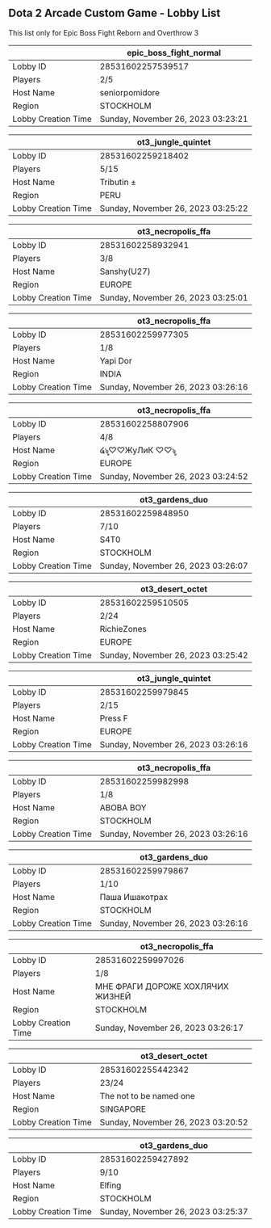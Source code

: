 ## Dota 2 Arcade Custom Game - Lobby List

This list only for Epic Boss Fight Reborn and Overthrow 3

|  | epic_boss_fight_normal |
| ------ | ------ |
| Lobby ID | 28531602257539517 |
| Players | 2/5 |
| Host Name | seniorpomidore |
| Region | STOCKHOLM |
| Lobby Creation Time | Sunday, November 26, 2023 03:23:21 |


|  | ot3_jungle_quintet |
| ------ | ------ |
| Lobby ID | 28531602259218402 |
| Players | 5/15 |
| Host Name | Tributin ± |
| Region | PERU |
| Lobby Creation Time | Sunday, November 26, 2023 03:25:22 |


|  | ot3_necropolis_ffa |
| ------ | ------ |
| Lobby ID | 28531602258932941 |
| Players | 3/8 |
| Host Name | Sanshy(U27) |
| Region | EUROPE |
| Lobby Creation Time | Sunday, November 26, 2023 03:25:01 |


|  | ot3_necropolis_ffa |
| ------ | ------ |
| Lobby ID | 28531602259977305 |
| Players | 1/8 |
| Host Name | Yapi Dor |
| Region | INDIA |
| Lobby Creation Time | Sunday, November 26, 2023 03:26:16 |


|  | ot3_necropolis_ffa |
| ------ | ------ |
| Lobby ID | 28531602258807906 |
| Players | 4/8 |
| Host Name | ໔ৡ♡♡ЖуЛиК ♡♡ৡ |
| Region | EUROPE |
| Lobby Creation Time | Sunday, November 26, 2023 03:24:52 |


|  | ot3_gardens_duo |
| ------ | ------ |
| Lobby ID | 28531602259848950 |
| Players | 7/10 |
| Host Name | S4T0 |
| Region | STOCKHOLM |
| Lobby Creation Time | Sunday, November 26, 2023 03:26:07 |


|  | ot3_desert_octet |
| ------ | ------ |
| Lobby ID | 28531602259510505 |
| Players | 2/24 |
| Host Name | RichieZones |
| Region | EUROPE |
| Lobby Creation Time | Sunday, November 26, 2023 03:25:42 |


|  | ot3_jungle_quintet |
| ------ | ------ |
| Lobby ID | 28531602259979845 |
| Players | 2/15 |
| Host Name | Press F |
| Region | EUROPE |
| Lobby Creation Time | Sunday, November 26, 2023 03:26:16 |


|  | ot3_necropolis_ffa |
| ------ | ------ |
| Lobby ID | 28531602259982998 |
| Players | 1/8 |
| Host Name | ABOBA BOY |
| Region | STOCKHOLM |
| Lobby Creation Time | Sunday, November 26, 2023 03:26:16 |


|  | ot3_gardens_duo |
| ------ | ------ |
| Lobby ID | 28531602259979867 |
| Players | 1/10 |
| Host Name | Паша Ишакотрах |
| Region | STOCKHOLM |
| Lobby Creation Time | Sunday, November 26, 2023 03:26:16 |


|  | ot3_necropolis_ffa |
| ------ | ------ |
| Lobby ID | 28531602259997026 |
| Players | 1/8 |
| Host Name | МНЕ ФРАГИ ДОРОЖЕ ХОХЛЯЧИХ ЖИЗНЕЙ |
| Region | STOCKHOLM |
| Lobby Creation Time | Sunday, November 26, 2023 03:26:17 |


|  | ot3_desert_octet |
| ------ | ------ |
| Lobby ID | 28531602255442342 |
| Players | 23/24 |
| Host Name | The not to be named one |
| Region | SINGAPORE |
| Lobby Creation Time | Sunday, November 26, 2023 03:20:52 |


|  | ot3_gardens_duo |
| ------ | ------ |
| Lobby ID | 28531602259427892 |
| Players | 9/10 |
| Host Name | Elfing |
| Region | STOCKHOLM |
| Lobby Creation Time | Sunday, November 26, 2023 03:25:37 |



